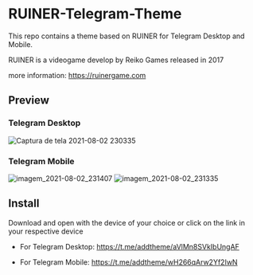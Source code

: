 # RUINER-Telegram-Theme

This repo contains a theme based on RUINER for Telegram Desktop and Mobile.

RUINER is a videogame develop by Reiko Games released in 2017 

more information: https://ruinergame.com

## Preview
### Telegram Desktop
![Captura de tela 2021-08-02 230335](https://user-images.githubusercontent.com/15617091/127946598-dcb22fb4-659d-446c-8224-8d378d4a33d6.png)

### Telegram Mobile
![imagem_2021-08-02_231407](https://user-images.githubusercontent.com/15617091/127946877-4ed32ae6-463a-4c06-a1d7-2432a0c8d447.png)
![imagem_2021-08-02_231335](https://user-images.githubusercontent.com/15617091/127946843-2402dedb-1f4a-4daf-9ad2-7c973b4b99a2.png)


## Install
Download and open with the device of your choice or click on the link in your respective device

* For Telegram Desktop:
https://t.me/addtheme/aVlMn8SVkIbUngAF

* For Telegram Mobile:
https://t.me/addtheme/wH266qArw2Yf2IwN
